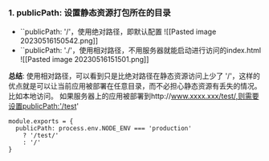 
### 1. publicPath: 设置静态资源打包所在的目录

-  ``publicPath: '/'，使用绝对路径，即默认配置
![[Pasted image 20230516150542.png]]
- ``publicPath: './'，使用相对路径，不用服务器就能启动进行访问的index.html
![[Pasted image 20230516151501.png]]



**总结**: 使用相对路径，可以看到只是比绝对路径在静态资源访问上少了 '/'，这样的优点就是可以让当前应用被部署在任意目录，而不必担心静态资源有丢失的情况。比如本地访问。
如果服务器上的应用被部署到http://www.xxxx.xxx/test/,则需要设置publicPath:'/test'
```
module.exports = {
  publicPath: process.env.NODE_ENV === 'production'
    ? '/test/'
    : '/'
}
```